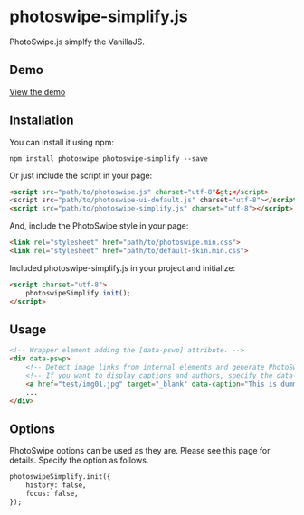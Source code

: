 # photoswipe-simplify.js

PhotoSwipe.js simplfy the VanillaJS.


## Demo
[View the demo](http://min30327.github.io/photoswipe-simplify/)

## Installation

You can install it using npm:

```
npm install photoswipe photoswipe-simplify --save
```

Or just include the script in your page:

```html
<script src="path/to/photoswipe.js" charset="utf-8"&gt;</script>
<script src="path/to/photoswipe-ui-default.js" charset="utf-8"></script>
<script src="path/to/photoswipe-simplify.js" charset="utf-8"></script>
```

And, include the PhotoSwipe style in your page:

```html
<link rel="stylesheet" href="path/to/photoswipe.min.css">
<link rel="stylesheet" href="path/to/default-skin.min.css">
```

Included photoswipe-simplify.js in your project and initialize:

```html
<script charset="utf-8">
    photoswipeSimplify.init();
</script>
```


## Usage

```html
<!-- Wrapper element adding the [data-pswp] attribute. -->
<div data-pswp>
    <!-- Detect image links from internal elements and generate PhotoSwipe objects. -->
    <!-- If you want to display captions and authors, specify the data-caption and data-author attributes. -->
    <a href="test/img01.jpg" target="_blank" data-caption="This is dummy caption. It has been placed here solely to demonstrate the look and feel of finished, typeset text." data-author="Photo by pixabay.com"><img src="test/img01-thumb.jpg" alt=""></a>
    ...
</div>
```

## Options

PhotoSwipe options can be used as they are.
Please see this page for details.
Specify the option as follows.

```html
photoswipeSimplify.init({
    history: false,
    focus: false,
});
```
